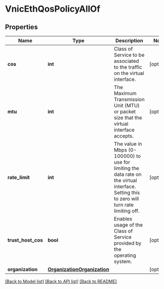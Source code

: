 # VnicEthQosPolicyAllOf

## Properties
Name | Type | Description | Notes
------------ | ------------- | ------------- | -------------
**cos** | **int** | Class of Service to be associated to the traffic on the virtual interface.   | [optional] 
**mtu** | **int** | The Maximum Transmission Unit (MTU) or packet size that the virtual interface accepts.   | [optional] 
**rate_limit** | **int** | The value in Mbps (0-100000) to use for limiting the data rate on the virtual interface. Setting this to zero will turn rate limiting off.   | [optional] 
**trust_host_cos** | **bool** | Enables usage of the Class of Service provided by the operating system.    | [optional] 
**organization** | [**OrganizationOrganization**](.md) |  | [optional] 

[[Back to Model list]](../README.md#documentation-for-models) [[Back to API list]](../README.md#documentation-for-api-endpoints) [[Back to README]](../README.md)


